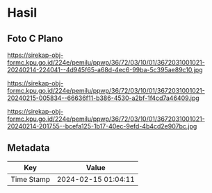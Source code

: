# Hasil

## Foto C Plano

https://sirekap-obj-formc.kpu.go.id/224e/pemilu/ppwp/36/72/03/10/01/3672031001021-20240214-224041--4d945f65-a68d-4ec6-99ba-5c395ae89c10.jpg

https://sirekap-obj-formc.kpu.go.id/224e/pemilu/ppwp/36/72/03/10/01/3672031001021-20240215-005834--66636f11-b386-4530-a2bf-1f4cd7a46409.jpg

https://sirekap-obj-formc.kpu.go.id/224e/pemilu/ppwp/36/72/03/10/01/3672031001021-20240214-201755--bcefa125-1b17-40ec-9efd-4b4cd2e907bc.jpg


## Metadata

| Key        | Value               |
| ---------- | ------------------- |
| Time Stamp | 2024-02-15 01:04:11 |



